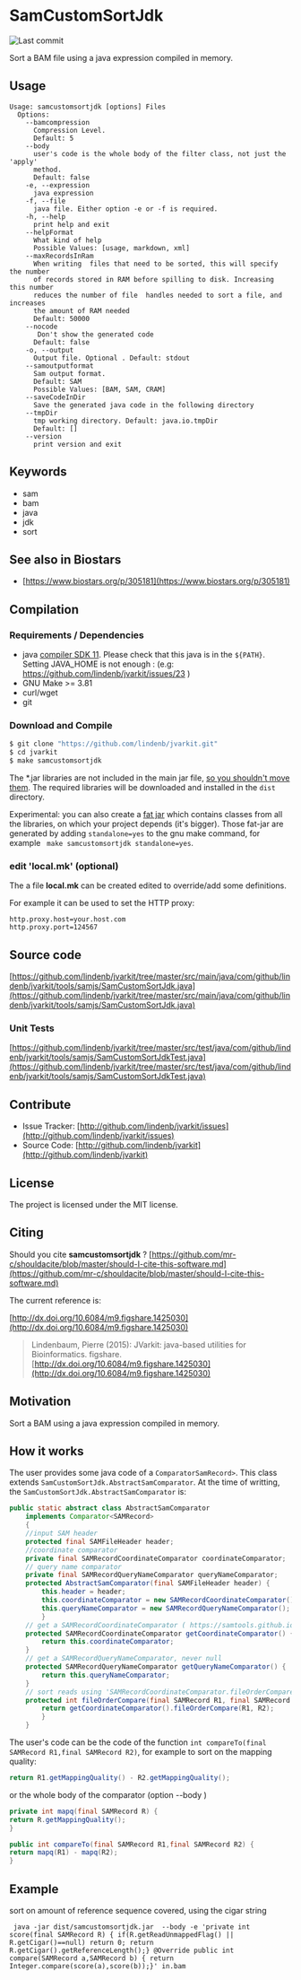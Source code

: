 # SamCustomSortJdk

![Last commit](https://img.shields.io/github/last-commit/lindenb/jvarkit.png)

Sort a BAM file using a java expression compiled in memory.


## Usage

```
Usage: samcustomsortjdk [options] Files
  Options:
    --bamcompression
      Compression Level.
      Default: 5
    --body
      user's code is the whole body of the filter class, not just the 'apply' 
      method. 
      Default: false
    -e, --expression
      java expression
    -f, --file
      java file. Either option -e or -f is required.
    -h, --help
      print help and exit
    --helpFormat
      What kind of help
      Possible Values: [usage, markdown, xml]
    --maxRecordsInRam
      When writing  files that need to be sorted, this will specify the number 
      of records stored in RAM before spilling to disk. Increasing this number 
      reduces the number of file  handles needed to sort a file, and increases 
      the amount of RAM needed
      Default: 50000
    --nocode
       Don't show the generated code
      Default: false
    -o, --output
      Output file. Optional . Default: stdout
    --samoutputformat
      Sam output format.
      Default: SAM
      Possible Values: [BAM, SAM, CRAM]
    --saveCodeInDir
      Save the generated java code in the following directory
    --tmpDir
      tmp working directory. Default: java.io.tmpDir
      Default: []
    --version
      print version and exit

```


## Keywords

 * sam
 * bam
 * java
 * jdk
 * sort



## See also in Biostars

 * [https://www.biostars.org/p/305181](https://www.biostars.org/p/305181)


## Compilation

### Requirements / Dependencies

* java [compiler SDK 11](https://jdk.java.net/11/). Please check that this java is in the `${PATH}`. Setting JAVA_HOME is not enough : (e.g: https://github.com/lindenb/jvarkit/issues/23 )
* GNU Make >= 3.81
* curl/wget
* git


### Download and Compile

```bash
$ git clone "https://github.com/lindenb/jvarkit.git"
$ cd jvarkit
$ make samcustomsortjdk
```

The *.jar libraries are not included in the main jar file, [so you shouldn't move them](https://github.com/lindenb/jvarkit/issues/15#issuecomment-140099011 ).
The required libraries will be downloaded and installed in the `dist` directory.

Experimental: you can also create a [fat jar](https://stackoverflow.com/questions/19150811/) which contains classes from all the libraries, on which your project depends (it's bigger). Those fat-jar are generated by adding `standalone=yes` to the gnu make command, for example ` make samcustomsortjdk standalone=yes`.

### edit 'local.mk' (optional)

The a file **local.mk** can be created edited to override/add some definitions.

For example it can be used to set the HTTP proxy:

```
http.proxy.host=your.host.com
http.proxy.port=124567
```
## Source code 

[https://github.com/lindenb/jvarkit/tree/master/src/main/java/com/github/lindenb/jvarkit/tools/samjs/SamCustomSortJdk.java](https://github.com/lindenb/jvarkit/tree/master/src/main/java/com/github/lindenb/jvarkit/tools/samjs/SamCustomSortJdk.java)

### Unit Tests

[https://github.com/lindenb/jvarkit/tree/master/src/test/java/com/github/lindenb/jvarkit/tools/samjs/SamCustomSortJdkTest.java](https://github.com/lindenb/jvarkit/tree/master/src/test/java/com/github/lindenb/jvarkit/tools/samjs/SamCustomSortJdkTest.java)


## Contribute

- Issue Tracker: [http://github.com/lindenb/jvarkit/issues](http://github.com/lindenb/jvarkit/issues)
- Source Code: [http://github.com/lindenb/jvarkit](http://github.com/lindenb/jvarkit)

## License

The project is licensed under the MIT license.

## Citing

Should you cite **samcustomsortjdk** ? [https://github.com/mr-c/shouldacite/blob/master/should-I-cite-this-software.md](https://github.com/mr-c/shouldacite/blob/master/should-I-cite-this-software.md)

The current reference is:

[http://dx.doi.org/10.6084/m9.figshare.1425030](http://dx.doi.org/10.6084/m9.figshare.1425030)

> Lindenbaum, Pierre (2015): JVarkit: java-based utilities for Bioinformatics. figshare.
> [http://dx.doi.org/10.6084/m9.figshare.1425030](http://dx.doi.org/10.6084/m9.figshare.1425030)


## Motivation

Sort a BAM using a java expression compiled in memory.

## How it works

The user provides some java code of a `ComparatorSamRecord>`. This class extends `SamCustomSortJdk.AbstractSamComparator`.
At the time of writting, the  `SamCustomSortJdk.AbstractSamComparator` is:


```java
public static abstract class AbstractSamComparator
	implements Comparator<SAMRecord>
	{
	//input SAM header
	protected final SAMFileHeader header;
	//coordinate comparator 
	private final SAMRecordCoordinateComparator coordinateComparator;
	// query name comparator
	private final SAMRecordQueryNameComparator queryNameComparator;
	protected AbstractSamComparator(final SAMFileHeader header) {
		this.header = header;
		this.coordinateComparator = new SAMRecordCoordinateComparator();
		this.queryNameComparator = new SAMRecordQueryNameComparator();
		}
	// get a SAMRecordCoordinateComparator ( https://samtools.github.io/htsjdk/javadoc/htsjdk/htsjdk/samtools/SAMRecordCoordinateComparator.html ), never null 
	protected SAMRecordCoordinateComparator getCoordinateComparator() {
		return this.coordinateComparator;
	}
	// get a SAMRecordQueryNameComparator, never null 
	protected SAMRecordQueryNameComparator getQueryNameComparator() {
		return this.queryNameComparator;
	}
	// sort reads using 'SAMRecordCoordinateComparator.fileOrderCompare' https://samtools.github.io/htsjdk/javadoc/htsjdk/htsjdk/samtools/SAMRecordCoordinateComparator.html
	protected int fileOrderCompare(final SAMRecord R1, final SAMRecord R2) {
    	return getCoordinateComparator().fileOrderCompare(R1, R2);
    	}
	}
```
 
The user's code can be the code of the function `int compareTo(final SAMRecord R1,final SAMRecord R2)`, for example to sort on the mapping quality:

```java
return R1.getMappingQuality() - R2.getMappingQuality();
```

or the whole body of the comparator (option --body )


```java
private int mapq(final SAMRecord R) {
return R.getMappingQuality();
}

public int compareTo(final SAMRecord R1,final SAMRecord R2) {
return mapq(R1) - mapq(R2);
}
```

## Example


sort on amount of reference sequence covered, using the cigar string

```
 java -jar dist/samcustomsortjdk.jar  --body -e 'private int score(final SAMRecord R) { if(R.getReadUnmappedFlag() || R.getCigar()==null) return 0; return R.getCigar().getReferenceLength();} @Override public int compare(SAMRecord a,SAMRecord b) { return Integer.compare(score(a),score(b));}' in.bam
 ```



